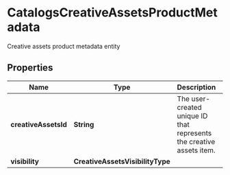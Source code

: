 

# CatalogsCreativeAssetsProductMetadata

Creative assets product metadata entity

## Properties

| Name | Type | Description | Notes |
|------------ | ------------- | ------------- | -------------|
|**creativeAssetsId** | **String** | The user-created unique ID that represents the creative assets item. |  |
|**visibility** | **CreativeAssetsVisibilityType** |  |  |



